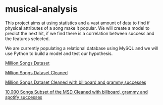 # musical-analysis
This project aims at using statistics and a vast amount of data to find if physical attributes of a song make it popular. We will create a model to predict the next hit, if we find there is a correlation between success and the features selected. 

We are currently populating a relational database using MySQL and we will use Python to build a model and test our hypothesis.

[Million Songs Dataset](https://drive.google.com/file/d/1126LZ0L3MHXP-X3dh68qIHeuCifqsKlv/view?usp=sharing)

[Million Songs Dataset Cleaned](https://drive.google.com/file/d/1Ll1NsS7l9LOvDZCbWB4RcuXMO6Trqc68/view?usp=sharing)

[Million Songs Dataset Cleaned with billboard and grammy successes](https://drive.google.com/file/d/18QbabDNghaGXc35v1poUUwezx1PdCfuG/view?usp=sharing)

[10.000 Songs Subset of the MSD Cleaned with billboard, grammy and spotify successes](https://drive.google.com/file/d/1LejPfQcxq7MGoR2lVZx08pSoKv0_xa6x/view?usp=sharing)
